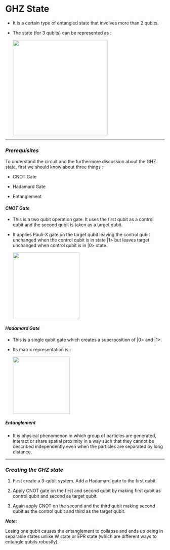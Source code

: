 # GHZ State

- It is a certain type of entangled state that involves more than 2 qubits.

- The state (for 3 qubits) can be represented as :

  <a href="url"><img src="https://github.com/dxxdpool/Qunatum-Algorithms-heth_sriram/blob/main/GHZ%20State/ghzstate.png" align="center" width=300></a>
--------
### _Prerequisites_

To understand the circuit and the furthermore discussion about the GHZ state, first we should know about three things :

- CNOT Gate

- Hadamard Gate

- Entanglement

#### _CNOT Gate_

- This is a two qubit operation gate. It uses the first qubit as a control qubit and the second qubit is taken as a target qubit.

- It applies Pauli-X gate on the target qubit leaving the control qubit unchanged when the control qubit is in state |1> but leaves target unchanged when control qubit is in |0> state.

  <a href="url"><img src="https://github.com/dxxdpool/Qunatum-Algorithms-heth_sriram/blob/main/GHZ%20State/cnotgate.png" align="center" width=210></a>

#### _Hadamard Gate_

- This is a single qubit gate which creates a superposition of |0> and |1>.

- Its matrix representation is :

  <a href="url"><img src="https://github.com/dxxdpool/Qunatum-Algorithms-heth_sriram/blob/main/GHZ%20State/hadagate.png" align="center" width=180></a>

##### _Entanglement_

- It is physical phenomenon in which group of particles are generated, interact or share spatial proximity in a way such that they cannot be described independently even when the particles are separated by long distance.

------

### _Creating the GHZ state_

1. First create a 3-qubit system. Add a Hadamard gate to the first qubit.

2. Apply CNOT gate on the first and second qubit by making first qubit as control qubit and second as target qubit.

3. Again apply CNOT on the second and the third qubit making second qubit as the control qubit and third as the target qubit.

***Note:***

Losing one qubit causes the entanglement to collapse and ends up being in separable states unlike W state or EPR state (which are different ways to entangle qubits robustly).